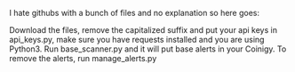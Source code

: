 I hate githubs with a bunch of files and no explanation so here goes:

Download the files, remove the capitalized suffix and put your api keys in api_keys.py, make sure you have requests installed and you are using Python3. Run base_scanner.py and it will put base alerts in your Coinigy. To remove the alerts, run manage_alerts.py
